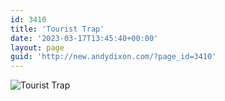 ```yaml
---
id: 3410
title: 'Tourist Trap'
date: '2023-03-17T13:45:40+00:00'
layout: page
guid: 'http://new.andydixon.com/?page_id=3410'
---
```


![Tourist Trap](https://i0.wp.com/assets.g8x2.ldn.idrivee2-23.com/posters/Tourist%20Trap%2001.jpg?w=1200&ssl=1 "Tourist Trap")